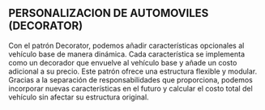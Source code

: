 ## PERSONALIZACION DE AUTOMOVILES (DECORATOR)

Con el patrón Decorator, podemos añadir características opcionales al vehículo base de manera dinámica. Cada característica se implementa como un decorador que envuelve al vehículo base y añade un costo adicional a su precio. Este patrón ofrece una estructura flexible y modular. Gracias a la separación de responsabilidades que proporciona, podemos incorporar nuevas características en el futuro y calcular el costo total del vehículo sin afectar su estructura original. 
